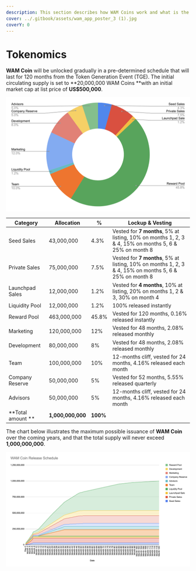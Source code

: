 ```yaml
---
description: This section describes how WAM Coins work and what is the release schedule
cover: ../.gitbook/assets/wam_app_poster_3 (1).jpg
coverY: 0
---
```


# Tokenomics

**WAM Coin** will be unlocked gradually in a pre-determined schedule that will last for 120 months from the Token Generation Event (TGE). The initial circulating supply is set to **20,000,000 WAM Coins **with an initial market cap at list price of **US$500,000**.

![WAM Coin Distribution](<../.gitbook/assets/image (2).png>)

| Category          | Allocation        | %        | Lockup & Vesting                                                                                       |
| ----------------- | ----------------- | -------- | ------------------------------------------------------------------------------------------------------ |
| Seed Sales        | 43,000,000        | 4.3%     | Vested for **7 months**, 5% at listing, 10% on months 1, 2, 3 & 4, 15% on months 5, 6 & 25% on month 8 |
| Private Sales     | 75,000,000        | 7.5%     | Vested for **7 months**, 5% at listing, 10% on months 1, 2, 3 & 4, 15% on months 5, 6 & 25% on month 8 |
| Launchpad Sales   | 12,000,000        | 1.2%     | Vested for **4 months**, 10% at listing, 20% on months 1, 2 & 3, 30% on month 4                        |
| Liquidity Pool    | 12,000,000        | 1.2%     | 100% released instantly                                                                                |
| Reward Pool       | 463,000,000       | 45.8%    | Vested for 120 months, 0.16% released instantly                                                        |
| Marketing         | 120,000,000       | 12%      | Vested for 48 months, 2.08% released monthly                                                           |
| Development       | 80,000,000        | 8%       | Vested for 48 months, 2.08% released monthly                                                           |
| Team              | 100,000,000       | 10%      | 12-months cliff, vested for 24 months, 4.16% released each month                                       |
| Company Reserve   | 50,000,000        | 5%       | Vested for 52 months, 5.55% released quarterly                                                         |
| Advisors          | 50,000,000        | 5%       | 12-months cliff, vested for 24 months, 4.16% released each month                                       |
| **Total amount ** | **1,000,000,000** | **100%** |                                                                                                        |



The chart below illustrates the maximum possible issuance of **WAM Coin** over the coming years, and that the total supply will never exceed **1,000,000,000**.

![WAM Coin Release Schedule](<../.gitbook/assets/image (9) (1).png>)

